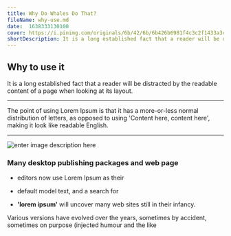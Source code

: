 ```yaml
---
title: Why Do Whales Do That?
fileName: why-use.md
date:  1638333130100
cover: https://i.pinimg.com/originals/6b/42/6b/6b426b6981f4c3c2f1433a3c058896f1.jpg
shortDescription: It is a long established fact that a reader will be distracted by the readable content of a page when looking at its layout.
---
```

## Why to use it

It is a long established fact that a reader will be distracted by the readable content of a page when looking at its layout.

___

The point of using Lorem Ipsum is that it has a more-or-less normal distribution of letters, as opposed to using 'Content here, content here', making it look like readable English.

___
![enter image description here](https://i.pinimg.com/originals/6b/42/6b/6b426b6981f4c3c2f1433a3c058896f1.jpg)
### Many desktop publishing packages and web page

+ editors now use Lorem Ipsum as their

+ default model text, and a search for

+ **'lorem ipsum'** will uncover many web sites still in their infancy.

  

Various versions have evolved over the years, sometimes by accident, sometimes on purpose (injected humour and the like